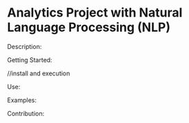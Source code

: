 # Analytics Project with Natural Language Processing (NLP)

Description:

Getting Started:

//install and execution

Use:

Examples:

Contribution:
